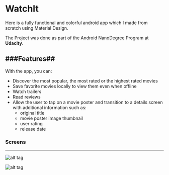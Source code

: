 

# **WatchIt** ##

Here is a fully functional and colorful android app which I made from scratch using Material Design.

The Project was done as part of the Android NanoDegree Program at **Udacity**.



###**Features**##
-------------
With the app, you can:

 - Discover the most popular, the most rated or the highest rated movies
 - Save favorite movies locally to view them even when offline
 - Watch trailers
 - Read reviews
 - Allow the user to tap on a movie poster and transition to a details
   screen with additional information such as:
    - original title
    - movie poster image thumbnail    
    - user rating        
    -   release date

### **Screens** ##
----------

![alt tag](https://github.com/aman-ar/WatchIt/new/master/IMG-20160427-WA0001.jpg)

![alt tag](https://github.com/aman-ar/WatchIt/new/master/IMG-20160427-WA0002.jpg)

